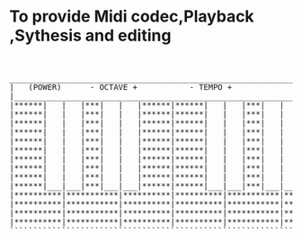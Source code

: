 
<h1>To provide Midi codec,Playback ,Sythesis and editing</h1>


<pre>

 
_________________________________________________________________________________________________________________________________________________________________
|   (POWER)      - OCTAVE +           - TEMPO +                                                                                                                 |
|_______________________________________________________________________________________________________________________________________________________________|                                                                   |
|******|   |   |***|   |   |******|******|   |   |***|   |   |***|   |   |******|******|   |   |***|   |   |******|******|   |   |***|   |   |***|   |   |******|
|******|   |   |***|   |   |******|******|   |   |***|   |   |***|   |   |******|******|   |   |***|   |   |******|******|   |   |***|   |   |***|   |   |******|
|******|   |   |***|   |   |******|******|   |   |***|   |   |***|   |   |******|******|   |   |***|   |   |******|******|   |   |***|   |   |***|   |   |******|
|******|   |   |***|   |   |******|******|   |   |***|   |   |***|   |   |******|******|   |   |***|   |   |******|******|   |   |***|   |   |***|   |   |******|
|******|   |   |***|   |   |******|******|   |   |***|   |   |***|   |   |******|******|   |   |***|   |   |******|******|   |   |***|   |   |***|   |   |******|
|******|   |   |***|   |   |******|******|   |   |***|   |   |***|   |   |******|******|   |   |***|   |   |******|******|   |   |***|   |   |***|   |   |******|
|******|   |   |***|   |   |******|******|   |   |***|   |   |***|   |   |******|******|   |   |***|   |   |******|******|   |   |***|   |   |***|   |   |******|
|******|   |   |***|   |   |******|******|   |   |***|   |   |***|   |   |******|******|   |   |***|   |   |******|******|   |   |***|   |   |***|   |   |******|
|******|   |   |***|   |   |******|******|   |   |***|   |   |***|   |   |******|******|   |   |***|   |   |******|******|   |   |***|   |   |***|   |   |******|
|******|___|___|***|___|___|******|******|___|___|***|___|___|***|___|___|******|******|___|___|***|___|___|******|******|___|___|***|___|___|***|___|___|******|
|**********|***********|**********|**********|***********|***********|**********|**********|***********|**********|**********|***********|***********|**********|
|**********|***********|**********|**********|***********|***********|**********|**********|***********|**********|**********|***********|***********|**********|
|**********|***********|**********|**********|***********|***********|**********|**********|***********|**********|**********|***********|***********|**********|
|**********|***********|**********|**********|***********|***********|**********|**********|***********|**********|**********|***********|***********|**********|
``````````````````````````````````````````````````````````````````````````````````````````````````````````````````````````````````````````````````````````````````

 
</pre>
